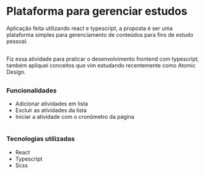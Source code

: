 # Plataforma para gerenciar estudos
Aplicação feita utilizando react e typescript, a proposta é ser uma plataforma simples para gerenciamento de conteúdos para fins de estudo pessoal.
##
Fiz essa atividade para praticar o desenvolvimento frontend com typescript, também apliquei conceitos que vim estudando recentemente como Atomic Design.
##
### Funcionalidades
- Adicionar atividades em lista
- Excluir as atividades da lista
- Iniciar a atividade com o cronômetro da página
#
### Tecnologias utilizadas
- React
- Typescript
- Scss
